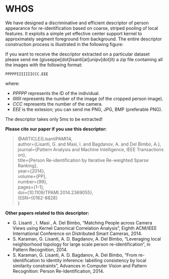 # WHOS

We have designed a discriminative and efficient descriptor of person appearance for re-identification based on coarse, striped pooling of local features. It exploits a simple yet effective center support kernel to approximately segment foreground from background. The entire descriptor construction process is illustrated in the following figure:


If you want to receive the descriptor extracted on a particular dataset please send me (giuseppe[dot]lisanti[at]unipv[dot]it) a zip file containing all the images with the following format:
```
PPPPPIIIIIIICCC.EEE
```
where:
- *PPPPP* represents the ID of the individual.
- *IIIIIII* represents the number of the image (of the cropped person image).
- *CCC* represents the number of the camera.
- *EEE* is the extesion; you can send me PNG, JPG, BMP (preferable PNG).

The descriptor takes only 5ms to be extracted!

**Please cite our paper if you use this descriptor:**
> @ARTICLE{LisantiPAMI14,\
>  author={Lisanti, G. and Masi, I. and Bagdanov, A. and Del Bimbo, A.},\
>  journal={Pattern Analysis and Machine Intelligence, IEEE Transactions on},\
>  title={Person Re-identification by Iterative Re-weighted Sparse Ranking},\
>  year={2014},\
>  volume={PP},\
>  number={99},\
>  pages={1-1},\
>  doi={10.1109/TPAMI.2014.2369055},\
>  ISSN={0162-8828}\
>}

**Other papers related to this descriptor:**
- G. Lisanti , I. Masi , A. Del Bimbo, “Matching People across Camera Views using Kernel Canonical Correlation Analysis”, Eighth ACM/IEEE International Conference on Distributed Smart Cameras, 2014.
- S. Karaman, G. Lisanti, A. D. Bagdanov, A. Del Bimbo, “Leveraging local neighborhood topology for large scale person re-identification”, in Pattern Recognition, 2014.
- S. Karaman, G. Lisanti, A. D. Bagdanov, A. Del Bimbo, “From re-identification to identity inference: labelling consistency by local similarity constraints”, Advances in Computer Vision and Pattern Recognition: Person Re-Identification, 2014.
